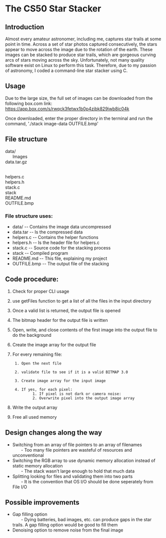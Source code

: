 # The CS50 Star Stacker

## Introduction

Almost every amateur astronomer, including me, captures star trails at some point in time. Across a set of star photos captured consecutively, the stars appear to move across the image due to the rotation of the earth. These images can be stacked to produce star trails, which are gorgeous curving arcs of stars moving across the sky. Unfortunately, not many quality software exist on Linux to perform this task. Therefore, due to my passion of astronomy, I coded a command-line star stacker using C.

## Usage

Due to the large size, the full set of images can be downloaded from the following box.com link:
https://app.box.com/s/rwqck3fetwx1b0p4zjbk829iwb8ic04k

Once downloaded, enter the proper directory in the terminal and run the command, './stack image-data OUTFILE.bmp'

## File structure

data/
<br>
&nbsp;&nbsp;&nbsp;&nbsp;&nbsp;&nbsp;Images
<br>
data.tar.gz

<br>
helpers.c
<br>
helpers.h
<br>
stack.c
<br>
stack
<br>
README.md
<br>
OUTFILE.bmp

### File structure uses:
*   data/    -- Contains the image data uncompressed
*   data.tar -- Is the compressed data
*   helpers.c -- Contains the helper functions
*   helpers.h -- Is the header file for helpers.c
*   stack.c -- Source code for the stacking process
*   stack -- Compiled program
*   README.md -- This file, explaining my project
*   OUTFILE.bmp -- The output file of the stacking

## Code procedure:
1. Check for proper CLI usage

2. use getFiles function to get a list of all the files in the input directory

3. Once a valid list is returned, the output file is opened
4. The bitmap header for the output file is written
5. Open, write, and close contents of the first image into the output file to do the background

6. Create the image array for the output file

7. For every remaining file:

        1. Open the next file

        2. validate file to see if it is a valid BITMAP 3.0

        3. Create image array for the input image

        4. If yes, for each pixel:
                1. If pixel is not dark or camera noise:
                2. Overwrite pixel into the output image array
8. Write the output array

9. Free all used memory

## Design changes along the way

* Switching from an array of file pointers to an array of filenames<br>&nbsp;&nbsp;&nbsp;&nbsp;&nbsp;&nbsp;
        - Too many file pointers are wasteful of resources and unconventional
* Switching the RGB array to use dynamic memory allocation instead of static memory allocation<br>&nbsp;&nbsp;&nbsp;&nbsp;&nbsp;&nbsp;
        - The stack wasn't large enough to hold that much data
* Splitting looking for files and validating them into two parts<br>&nbsp;&nbsp;&nbsp;&nbsp;&nbsp;&nbsp;
        - It is the convention that OS I/O should be done seperately from File I/O

## Possible improvements

* Gap filling option <br>&nbsp;&nbsp;&nbsp;&nbsp;&nbsp;&nbsp;
        - Dying batteries, bad images, etc. can produce gaps in the star trails. A gap filling option would be good to fill them
* Denoising option to remove noise from the final image